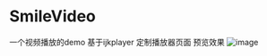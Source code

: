 # SmileVideo
一个视频播放的demo
 基于ijkplayer 定制播放器页面
 预览效果
 ![image](http://chuantu.biz/t6/262/1521794799x-1566638147.gif)
